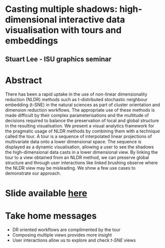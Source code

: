 # Casting multiple shadows: high-dimensional interactive data visualisation with tours and embeddings 

## Stuart Lee - ISU graphics seminar

# Abstract

There has been a rapid uptake in the use of non-linear dimensionality reduction (NLDR) methods such as t-distributed stochastic neighbour embedding (t-SNE) in the natural sciences as part of cluster orientation and dimension reduction workflows. The appropriate use of these methods is made difficult by their complex parameterisations and the multitude of decisions required to balance the preservation of
local and global structure in the resulting visualisation. We present a visual analytics framework for the pragmatic usage of NLDR methods by combining them with a technique called the tour. A tour is a sequence of interpolated linear projections of multivariate data onto a lower dimensional space. The sequence is displayed as a dynamic visualisation, allowing a user to see the shadows the high-dimensional data casts in a lower dimensional view. By linking the tour to a view
obtained from an NLDR method, we can preserve global structure and through user interactions like linked brushing observe where
the NLDR view may be misleading. We show a few use cases to demonstrate our approach.


# Slide available [here](https://sa-lee.github.io/talk-isu-graphics/)

# Take home messages 

* DR oriented workflows are complimented by the tour
* Composing multiple views provides more insight 
* User interactions allow us to explore and check *t-SNE* views


